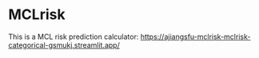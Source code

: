# MCLrisk

This is a MCL risk prediction calculator:
https://ajiangsfu-mclrisk-mclrisk-categorical-gsmukj.streamlit.app/


